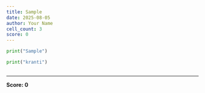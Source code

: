 ```yaml
---
title: Sample
date: 2025-08-05
author: Your Name
cell_count: 3
score: 0
---
```


```python
print("Sample")

```


```python
print("kranti")

```


```python

```


---
**Score: 0**